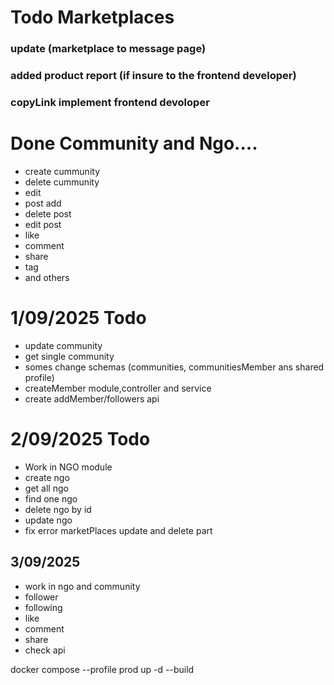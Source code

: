 
# Todo Marketplaces 
###  update (marketplace to message page) 
### added product report (if insure to the frontend developer)
### copyLink implement frontend devoloper 


# Done Community and Ngo....
- create cummunity
- delete cummunity 
- edit
- post add
- delete post
- edit post
- like
- comment
- share 
- tag 
- and others   

<!-- community -->
# 1/09/2025 Todo 
- update community
- get single community
- somes change schemas (communities, communitiesMember ans shared profile)
- createMember module,controller and service 
- create addMember/followers api

<!-- Ngo -->
# 2/09/2025 Todo
- Work in NGO module
- create ngo
- get all ngo
- find one ngo
- delete ngo by id
- update ngo
- fix error marketPlaces update and delete part

<!-- community and ngo -->
## 3/09/2025
- work in ngo and community
- follower 
- following
- like 
- comment
- share
- check api 
 


docker compose --profile prod up -d --build
